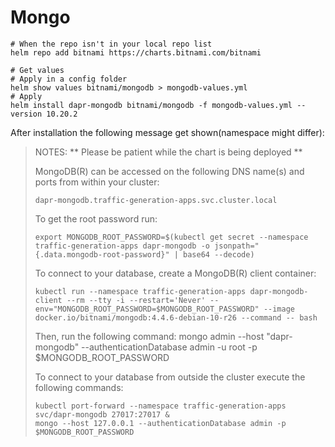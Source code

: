 # Mongo

```shell
# When the repo isn't in your local repo list
helm repo add bitnami https://charts.bitnami.com/bitnami

# Get values
# Apply in a config folder
helm show values bitnami/mongodb > mongodb-values.yml
# Apply 
helm install dapr-mongodb bitnami/mongodb -f mongodb-values.yml --version 10.20.2
```

After installation the following message get shown(namespace might differ):

> NOTES:
> ** Please be patient while the chart is being deployed **
> 
> MongoDB(R) can be accessed on the following DNS name(s) and ports from within your cluster:
> 
>     dapr-mongodb.traffic-generation-apps.svc.cluster.local
> 
> To get the root password run:
> 
>     export MONGODB_ROOT_PASSWORD=$(kubectl get secret --namespace traffic-generation-apps dapr-mongodb -o jsonpath="{.data.mongodb-root-password}" | base64 --decode)
> 
> To connect to your database, create a MongoDB(R) client container:
> 
>     kubectl run --namespace traffic-generation-apps dapr-mongodb-client --rm --tty -i --restart='Never' --env="MONGODB_ROOT_PASSWORD=$MONGODB_ROOT_PASSWORD" --image docker.io/bitnami/mongodb:4.4.6-debian-10-r26 --command -- bash
> 
> Then, run the following command:
> mongo admin --host "dapr-mongodb" --authenticationDatabase admin -u root -p $MONGODB_ROOT_PASSWORD
> 
> To connect to your database from outside the cluster execute the following commands:
> 
>     kubectl port-forward --namespace traffic-generation-apps svc/dapr-mongodb 27017:27017 &
>     mongo --host 127.0.0.1 --authenticationDatabase admin -p $MONGODB_ROOT_PASSWORD
